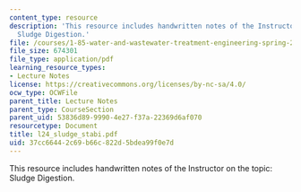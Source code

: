 ```yaml
---
content_type: resource
description: 'This resource includes handwritten notes of the Instructor on the topic:
  Sludge Digestion.'
file: /courses/1-85-water-and-wastewater-treatment-engineering-spring-2006/37cc66442c69b66c822d5bdea99f0e7d_l24_sludge_stabi.pdf
file_size: 674301
file_type: application/pdf
learning_resource_types:
- Lecture Notes
license: https://creativecommons.org/licenses/by-nc-sa/4.0/
ocw_type: OCWFile
parent_title: Lecture Notes
parent_type: CourseSection
parent_uid: 53836d89-9990-4e27-f37a-22369d6af070
resourcetype: Document
title: l24_sludge_stabi.pdf
uid: 37cc6644-2c69-b66c-822d-5bdea99f0e7d
---
```

This resource includes handwritten notes of the Instructor on the topic: Sludge Digestion.
